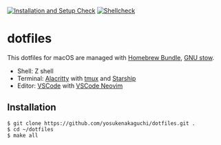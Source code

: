 [![Installation and Setup Check](https://github.com/yosukenakaguchi/dotfiles/actions/workflows/setup.yaml/badge.svg)](https://github.com/yosukenakaguchi/dotfiles/actions/workflows/setup.yaml)
[![Shellcheck](https://github.com/yosukenakaguchi/dotfiles/actions/workflows/shellcheck.yaml/badge.svg)](https://github.com/yosukenakaguchi/dotfiles/actions/workflows/shellcheck.yaml)

# dotfiles

This dotfiles for macOS are managed with [Homebrew Bundle](https://github.com/Homebrew/homebrew-bundle), [GNU stow](https://www.gnu.org/software/stow/).

- Shell: Z shell
- Terminal: [Alacritty](https://alacritty.org/) with [tmux](https://github.com/tmux/tmux) and [Starship](https://starship.rs/)
- Editor: [VSCode](https://azure.microsoft.com/en-us/products/visual-studio-code/) with [VSCode Neovim](https://github.com/vscode-neovim/vscode-neovim)

## Installation

```
$ git clone https://github.com/yosukenakaguchi/dotfiles.git .
$ cd ~/dotfiles
$ make all
```
